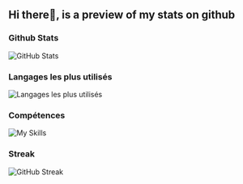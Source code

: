 ## Hi there👋, is a preview of my stats on github

### Github Stats
![GitHub Stats](https://github-readme-stats.vercel.app/api?username=LrnzGit2004&show_icons=true&theme=dark)
### Langages les plus utilisés
![Langages les plus utilisés](https://github-readme-stats.vercel.app/api/top-langs/?username=LrnzGit2004&layout=compact&theme=dark)
### Compétences
![My Skills](https://skillicons.dev/icons?i=html,css,js,ts,react,tailwindcss,nextjs,figma,mspowerfx,git,github,vercel,vscode,nodejs&perline=8)
### Streak
![GitHub Streak](https://streak-stats.demolab.com/?user=LrnzGit2004&theme=dark)
